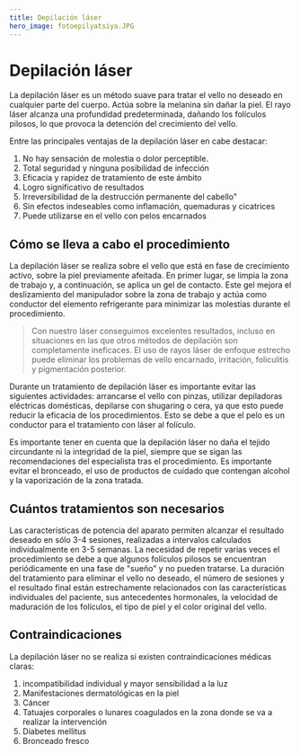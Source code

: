 ```yaml
---
title: Depilación láser
hero_image: fotoepilyatsiya.JPG
---
```


# Depilación láser

La depilación láser es un método suave para tratar el vello no deseado en cualquier parte del cuerpo. Actúa sobre la melanina sin dañar la piel. El rayo láser alcanza una profundidad predeterminada, dañando los folículos pilosos, lo que provoca la detención del crecimiento del vello.

Entre las principales ventajas de la depilación láser en cabe destacar:

1. No hay sensación de molestia o dolor perceptible.
2. Total seguridad y ninguna posibilidad de infección
3. Eficacia y rapidez de tratamiento de este ámbito
4. Logro significativo de resultados
5. Irreversibilidad de la destrucción permanente del cabello"
6. Sin efectos indeseables como inflamación, quemaduras y cicatrices
7. Puede utilizarse en el vello con pelos encarnados

## Cómo se lleva a cabo el procedimiento

La depilación láser se realiza sobre el vello que está en fase de crecimiento activo, sobre la piel previamente afeitada. En primer lugar, se limpia la zona de trabajo y, a continuación, se aplica un gel de contacto. Este gel mejora el deslizamiento del manipulador sobre la zona de trabajo y actúa como conductor del elemento refrigerante para minimizar las molestias durante el procedimiento.

> Con nuestro láser conseguimos excelentes resultados, incluso en situaciones en las que otros métodos de depilación son completamente ineficaces. El uso de rayos láser de enfoque estrecho puede eliminar los problemas de vello encarnado, irritación, foliculitis y pigmentación posterior.

Durante un tratamiento de depilación láser es importante evitar las siguientes actividades: arrancarse el vello con pinzas, utilizar depiladoras eléctricas domésticas, depilarse con shugaring o cera, ya que esto puede reducir la eficacia de los procedimientos. Esto se debe a que el pelo es un conductor para el tratamiento con láser al folículo.

Es importante tener en cuenta que la depilación láser no daña el tejido circundante ni la integridad de la piel, siempre que se sigan las recomendaciones del especialista tras el procedimiento. Es importante evitar el bronceado, el uso de productos de cuidado que contengan alcohol y la vaporización de la zona tratada.

## Cuántos tratamientos son necesarios

Las características de potencia del aparato permiten alcanzar el resultado deseado en sólo 3-4 sesiones, realizadas a intervalos calculados individualmente en 3-5 semanas. La necesidad de repetir varias veces el procedimiento se debe a que algunos folículos pilosos se encuentran periódicamente en una fase de "sueño" y no pueden tratarse. La duración del tratamiento para eliminar el vello no deseado, el número de sesiones y el resultado final están estrechamente relacionados con las características individuales del paciente, sus antecedentes hormonales, la velocidad de maduración de los folículos, el tipo de piel y el color original del vello.

## Contraindicaciones

La depilación láser no se realiza si existen contraindicaciones médicas claras:

1. incompatibilidad individual y mayor sensibilidad a la luz
2. Manifestaciones dermatológicas en la piel
3. Cáncer
4. Tatuajes corporales o lunares coagulados en la zona donde se va a realizar la intervención
5. Diabetes mellitus
6. Bronceado fresco
